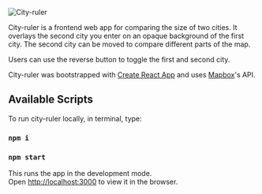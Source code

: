 ![City-ruler](https://res.cloudinary.com/dec0zvcps/image/upload/v1558025928/Screen_Shot_2019-05-16_at_9.58.33_AM_ikees7.png)

City-ruler is a frontend web app for comparing the size of two cities. It overlays the second city you enter on an opaque background of the first city. The second city can be moved to compare different parts of the map.

Users can use the reverse button to toggle the first and second city.

City-ruler was bootstrapped with [Create React App](https://github.com/facebook/create-react-app) and uses [Mapbox](https://docs.mapbox.com/)'s API.

## Available Scripts

To run city-ruler locally, in terminal, type:

### `npm i`
### `npm start`

This runs the app in the development mode.<br>
Open [http://localhost:3000](http://localhost:3000) to view it in the browser.

